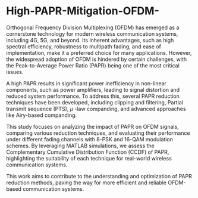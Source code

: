 # High-PAPR-Mitigation-OFDM-

Orthogonal Frequency Division Multiplexing (OFDM) has emerged as a cornerstone technology for modern wireless communication systems, including 4G, 5G, and beyond. Its inherent advantages, such as high spectral efficiency, robustness to multipath fading, and ease of implementation, make it a preferred choice for many applications. However, the widespread adoption of OFDM is hindered by certain challenges, with the Peak-to-Average Power Ratio (PAPR) being one of the most critical issues.

A high PAPR results in significant power inefficiency in non-linear components, such as power amplifiers, leading to signal distortion and reduced system performance. To address this, several PAPR reduction techniques have been developed, including clipping and filtering, Partial transmit sequence (PTS), $\mu$ -law companding, and advanced approaches like Airy-based companding.

This study focuses on analyzing the impact of PAPR on OFDM signals, comparing various reduction techniques, and evaluating their performance under different fading channels with 8-PSK and 16-QAM modulation schemes. By leveraging MATLAB simulations, we assess the Complementary Cumulative Distribution Function (CCDF) of PAPR, highlighting the suitability of each technique for real-world wireless communication systems.

This work aims to contribute to the understanding and optimization of PAPR reduction methods, paving the way for more efficient and reliable OFDM-based communication systems.
